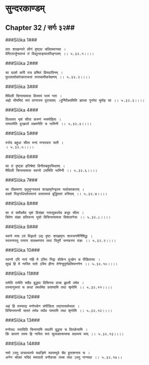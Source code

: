 सुन्दरकाण्डम्
===============================


## Chapter 32  / सर्गः ३२##


###Slōka 1###


    ततः शाखान्तरे लीनं दृष्ट्वा चलितमानसा ।
    वेष्टितार्जुनवस्त्रं तं विद्युत्सङ्घातपिङ्गलम् ।। ५.३२.१।।।।


###Slōka 2###


    सा ददर्श कपिं तत्र प्रश्रितं प्रियवादिनम् ।
    फुल्लाशोकोत्कराभासं तप्तचामीकरेक्षणम् ।। ५.३२.२।।।।


###Slōka 3###


    मैथिली चिन्तयामास विस्मयं परमं गता ।
    अहो भीममिदं रूपं वानरस्य दुरासदम् ।दुर्निरीक्ष्यमिति ज्ञात्वा पुनरेव मुमोह सा ।। ५.३२.३।।।।


###Slōka 4###


    विललाप भृशं सीता करुणं भयमोहिता ।
    रामरामेति दुःखार्ता लक्ष्मणेति च भामिनी ।। ५.३२.४।।।।


###Slōka 5###


    रुरोद बहुधा सीता मन्दं मन्दस्वरा सती ।
    । ५.३२.५।।।।


###Slōka 6###


    सा तं दृष्ट्वा हरिश्रेष्ठं विनीतबदुपस्थितम् ।
    मैथिली चिन्तयामास स्वप्नो ऽयमिति भामिनी ।। ५.३२.६।।।।


###Slōka 7###


    सा वीक्षमाणा पृथुभुग्नवक्त्रं शाखामृगेन्द्रस्य यथोक्तकारम् ।
    ददर्श पिङ्गधिपतेरमात्यं वातात्मजं बुद्धिमतां वरिष्ठम् ।। ५.३२.७।।।।


###Slōka 8###


    सा तं समीक्ष्यैव भृशं विसंज्ञा गतासुकल्पेव बभूव सीता ।
    चिरेण संज्ञा प्रतिलभ्य भूयो विचिन्तयामास विशालनेत्रा ।। ५.३२.८।।।।


###Slōka 9###


    स्वप्ने मया ऽयं विकृतो ऽद्य दृष्टः शाखामृगः शास्त्रगणैर्निषिद्धः ।
    स्वस्त्यस्तु रामाय सलक्ष्मणाय तथा पितुर्मे जनकस्य राज्ञः ।। ५.३२.९।।।।


###Slōka 10###


    स्वप्नो ऽपि नायं नहि मे ऽस्ति निद्रा शोकेन दुःखेन च पीडितायाः ।
    सुखं हि मे नास्ति यतो ऽस्मि हीना तेनेन्दुपूर्णप्रतिमाननेन ।। ५.३२.१०।।।।


###Slōka 11###


    रामेति रामेति सदैव बुद्ध्या विचिन्त्य वाचा ब्रुवती तमेव ।
    तस्यानुरूपां च कथां तमर्तमेव प्रपश्यामि तथा श्रृणोमि ।। ५.३२.११।।।।


###Slōka 12###


    अहं हि तस्याद्य मनोभवेन संपीडिता तद्गतसर्वभावा ।
    विचिन्तयन्ती सततं तमेव तथैव पश्यामि तथा शृणोमि ।। ५.३२.१२।।।।


###Slōka 13###


    मनोरथः स्यादिति चिन्तयामि तथापि बुद्ध्या च वितर्कयामि ।
    किं कारणं तस्य हि नास्ति रूपं सुव्यक्तरूपश्च वदत्ययं माम् ।। ५.३२.१३।।।।


###Slōka 14###


    नमो ऽस्तु वाचस्पतये सवज्रिणे स्वयम्भुवे चैव हुताशनाय च ।
    अनेन चोक्तं यदिदं ममाग्रतो वनौकसा तच्च तथा ऽस्तु नान्यथा ।। ५.३२.१४।।


